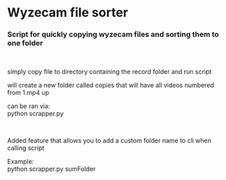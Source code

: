 <br />
<h1>Wyzecam file sorter</h1>
<h3>Script for quickly copying wyzecam files and sorting them to one folder</h3>
<br />
<p>simply copy file to directory containing the record folder and run script</p>
<p>will create a new folder called copies that will have all videos numbered from 1.mp4 up</p>
<p>can be ran via:<br />python scrapper.py</p>
<br />
<p>Added feature that allows you to add a custom folder name to cli when calling script</p>
<p>Example:<br />python scrapper.py sumFolder</p>
